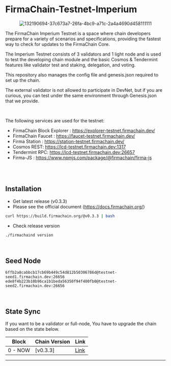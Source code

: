 # FirmaChain-Testnet-Imperium


<center>

![132190694-37c673a7-26fa-4bc9-a71c-2a4a4690d458111111](https://user-images.githubusercontent.com/5277080/132265516-b6373d15-133c-41f3-a093-a93c34155c13.png) 



</center>

The FirmaChain Imperium Testnet is a space where chain developers prepare for a variety of scenarios and specifications, providing the fastest way to check for updates to the FirmaChain Core.

The Imperium Testnet consists of 3 validators and 1 light node and is used to test the developing chain module and the basic Cosmos & Tendermint features like validator test and staking, delegation, and voting.

This repository also manages the config file and genesis.json required to set up the chain.

The external validator is not allowed to participate in DevNet, but if you are curious, you can test under the same environment through Genesis.json that we provide.

<br>

The following services are used for the testnet:
 - FirmaChain Block Explorer : https://explorer-testnet.firmachain.dev/
 - FirmaChain Faucet : https://faucet-testnet.firmachain.dev/
 - Firma Station : https://station-testnet.firmachain.dev/
 - Cosmos REST: https://lcd-testnet.firmachain.dev:1317
 - Tendermint RPC: https://lcd-testnet.firmachain.dev:26657
 - Firma-JS : https://www.npmjs.com/package/@firmachain/firma-js

<br>

<br>

## Installation
 * Get latest release (v0.3.3)
 * Please see the official document (https://docs.firmachain.org/)
```sh
curl https://build.firmachain.org/@v0.3.3 | bash
```

* Check release version
```sh
./firmachaind version
```

<br>

## Seed Node

```
6ffb2a8cabbcb17cb69b449c54d812b50306786d@testnet-seed1.firmachain.dev:26656
ede8f4b223b10b96ca1b1beda56350f94f400fb0@testnet-seed2.firmachain.dev:26656
```
<br>

## State Sync
If you want to be a validator or full-node, You have to upgrade the chain based on the state below.

|Block | Chain Version|Link|
|--------|-----------|-----------|
|0 - NOW|[v0.3.3]|[Link](https://github.com/firmachain/firmachain/releases/tag/v0.3.3)|

---



